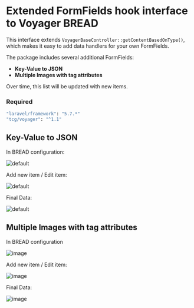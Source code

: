 # Extended FormFields hook interface to Voyager BREAD

This interface extends `VoyagerBaseController::getContentBasedOnType()`, which makes it easy to add data handlers for your own FormFields.

The package includes several additional FormFields:

- **Key-Value to JSON**
- **Multiple Images with tag attributes**

Over time, this list will be updated with new items.

<!-- ## Installation

You can use the artisan command below to install this hook

```bash
php artisan hook:install extended-bread-form-fields
``` -->

### Required
```bash
"laravel/framework": "5.7.*"
"tcg/voyager": "^1.1"
```

## Key-Value to JSON

In BREAD configuration:

![default](https://user-images.githubusercontent.com/2696333/49937836-181a1e00-fee9-11e8-9791-4e347c5e2441.png)

Add new item / Edit item:

![default](https://user-images.githubusercontent.com/2696333/49939862-0b98c400-feef-11e8-9cce-3a0aa003385c.png)

Final Data:

![default](https://user-images.githubusercontent.com/2696333/49937977-7fd06900-fee9-11e8-80ff-d5bf904123f7.png)

## Multiple Images with tag attributes

In BREAD configuration

![image](https://user-images.githubusercontent.com/2696333/50157169-c8b96080-02e1-11e9-9b80-dfa7f7041428.png)

Add new item / Edit item:

![image](https://user-images.githubusercontent.com/2696333/50157243-facac280-02e1-11e9-97ed-e666b10dbe2b.png)

Final Data:

![image](https://user-images.githubusercontent.com/2696333/50157304-25b51680-02e2-11e9-8bca-960f9b2edb07.png)
